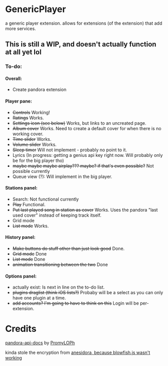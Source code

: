 # GenericPlayer
a generic player extension.
allows for extensions (of the extension) that add more services.

## This is still a WIP, and doesn't actually function at all yet lol
### To-do:


#### Overall:
- Create pandora extension

#### Player pane:
 - ~~Controls~~ Working!
 - ~~Ratings~~ Works.
 - ~~Settings icon (see below)~~ Works, but links to an uncreated page.
 - ~~Album cover~~ Works. Need to create a default cover for when there is no working cover.
 - ~~Time slider~~ Works.
 - ~~Volume slider~~ Works.
 - ~~Sleep timer~~ Will not implement - probably no point to it.
 - Lyrics (In progress: getting a genius api key right now. Will probably only be for the big player tho)
 - ~~maybe maybe maybe airplay??? maybe? if that's even possible?~~ 
 Not possible currently
 - Queue view (?): Will implement in the big player.

#### Stations panel:
- Search: Not functional currently
- ~~Play~~ Functional.
- ~~Put last played song in station as cover~~ Works. Uses the pandora "last used cover" instead of keeping track itself.
- Grid mode
- ~~List mode~~ Works.

#### History panel:
- ~~Make buttons do stuff other than just look good~~ Done.
- ~~Grid mode~~ Done
- ~~List mode~~ Done
- ~~animation transitioning between the two~~ Done	

#### Options panel:
- actually exist: Is next in line on the to-do list.
- ~~plugins draglist (think iOS lists?)~~ Probaby will be a select as you can only have one plugin at a time.
- ~~add accounts? I'm going to have to think on this~~ Login will be per-extension.

# Credits
[pandora-api-docs](https://6xq.net/pandora-apidoc/) by [PromyLOPh](https://github.com/PromyLOPh)

kinda stole the encryption from [anesidora, because blowfish.js wasn't working](https://github.com/pvrs12/anesidora)
